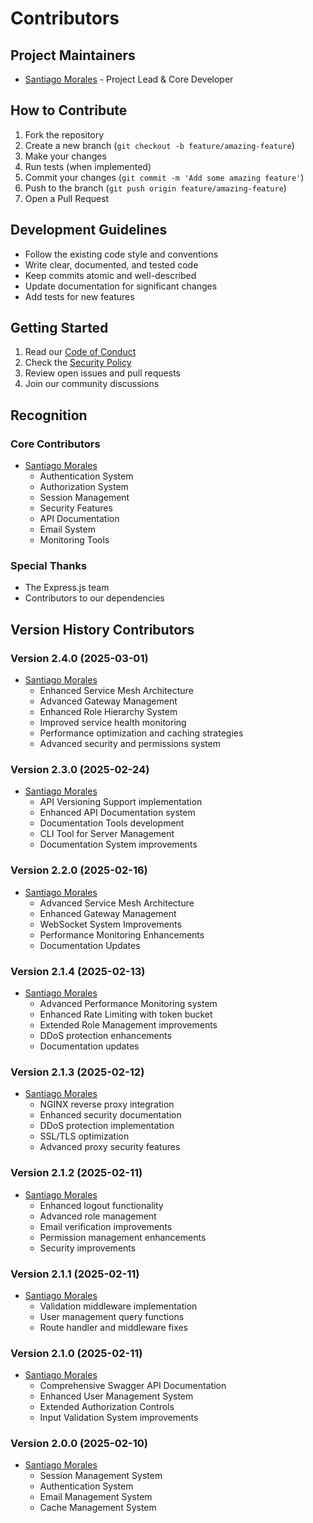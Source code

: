 # Contributors

## Project Maintainers

- [Santiago Morales](https://github.com/santiadjmc) - Project Lead & Core Developer

## How to Contribute

1. Fork the repository
2. Create a new branch (`git checkout -b feature/amazing-feature`)
3. Make your changes
4. Run tests (when implemented)
5. Commit your changes (`git commit -m 'Add some amazing feature'`)
6. Push to the branch (`git push origin feature/amazing-feature`)
7. Open a Pull Request

## Development Guidelines

- Follow the existing code style and conventions
- Write clear, documented, and tested code
- Keep commits atomic and well-described
- Update documentation for significant changes
- Add tests for new features

## Getting Started

1. Read our [Code of Conduct](./CONTRIBUTORS_CODE_OF_CONDUCT.md)
2. Check the [Security Policy](./SECURITY.md)
3. Review open issues and pull requests
4. Join our community discussions

## Recognition

### Core Contributors

- [Santiago Morales](https://github.com/santiadjmc)
  - Authentication System
  - Authorization System
  - Session Management
  - Security Features
  - API Documentation
  - Email System
  - Monitoring Tools

### Special Thanks

- The Express.js team
- Contributors to our dependencies

## Version History Contributors

### Version 2.4.0 (2025-03-01)
- [Santiago Morales](https://github.com/santiadjmc)
  - Enhanced Service Mesh Architecture
  - Advanced Gateway Management
  - Enhanced Role Hierarchy System
  - Improved service health monitoring
  - Performance optimization and caching strategies
  - Advanced security and permissions system

### Version 2.3.0 (2025-02-24)
- [Santiago Morales](https://github.com/santiadjmc)
  - API Versioning Support implementation
  - Enhanced API Documentation system
  - Documentation Tools development
  - CLI Tool for Server Management
  - Documentation System improvements

### Version 2.2.0 (2025-02-16)
- [Santiago Morales](https://github.com/santiadjmc)
  - Advanced Service Mesh Architecture
  - Enhanced Gateway Management
  - WebSocket System Improvements
  - Performance Monitoring Enhancements
  - Documentation Updates

### Version 2.1.4 (2025-02-13)
- [Santiago Morales](https://github.com/santiadjmc)
  - Advanced Performance Monitoring system
  - Enhanced Rate Limiting with token bucket
  - Extended Role Management improvements
  - DDoS protection enhancements
  - Documentation updates

### Version 2.1.3 (2025-02-12)
- [Santiago Morales](https://github.com/santiadjmc)
  - NGINX reverse proxy integration
  - Enhanced security documentation
  - DDoS protection implementation
  - SSL/TLS optimization
  - Advanced proxy security features

### Version 2.1.2 (2025-02-11)
- [Santiago Morales](https://github.com/santiadjmc)
  - Enhanced logout functionality
  - Advanced role management
  - Email verification improvements
  - Permission management enhancements
  - Security improvements

### Version 2.1.1 (2025-02-11)
- [Santiago Morales](https://github.com/santiadjmc)
  - Validation middleware implementation
  - User management query functions
  - Route handler and middleware fixes

### Version 2.1.0 (2025-02-11)
- [Santiago Morales](https://github.com/santiadjmc)
  - Comprehensive Swagger API Documentation
  - Enhanced User Management System
  - Extended Authorization Controls
  - Input Validation System improvements

### Version 2.0.0 (2025-02-10)
- [Santiago Morales](https://github.com/santiadjmc)
  - Session Management System
  - Authentication System
  - Email Management System
  - Cache Management System